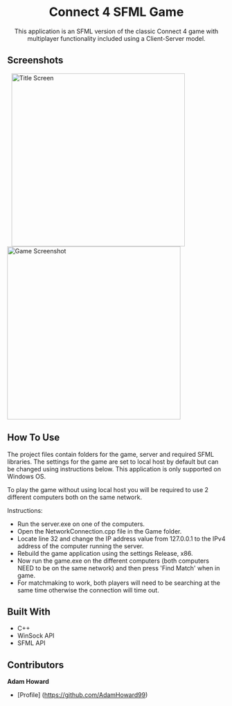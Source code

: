 <h1 align="center">Connect 4 SFML Game</h1>
<p align="center">This application is an SFML version of the classic Connect 4 game with multiplayer functionality included using a Client-Server model.</p>

## Screenshots
<p float = "left">
  <img hspace = "10" alt ="Title Screen" src = "https://user-images.githubusercontent.com/74617187/123830371-2095a100-d8fb-11eb-831f-7eaaf9de5283.png" height = "400" width =  "400"/>
  <img alt ="Game Screenshot" src = "https://user-images.githubusercontent.com/74617187/123830824-94d04480-d8fb-11eb-9d82-9b37ad3dfff2.png" height = "400" width = "400"/>
</p>
  
## How To Use
The project files contain folders for the game, server and required SFML libraries. The settings for the game are set to local host by default but can be changed using instructions below. This application is only supported on Windows OS.

To play the game without using local host you will be required to use 2 different computers both on the same network.

Instructions:
- Run the server.exe on one of the computers.
- Open the NetworkConnection.cpp file in the Game folder.
- Locate line 32 and change the IP address value from 127.0.0.1 to the IPv4 address of the computer running the server.
- Rebuild the game application using the settings Release, x86.
- Now run the game.exe on the different computers (both computers NEED to be on the same network) and then press 'Find Match' when in game.
- For matchmaking to work, both players will need to be searching at the same time otherwise the connection will time out.


## Built With
- C++
- WinSock API
- SFML API

## Contributors

**Adam Howard**
- [Profile] (https://github.com/AdamHoward99)
